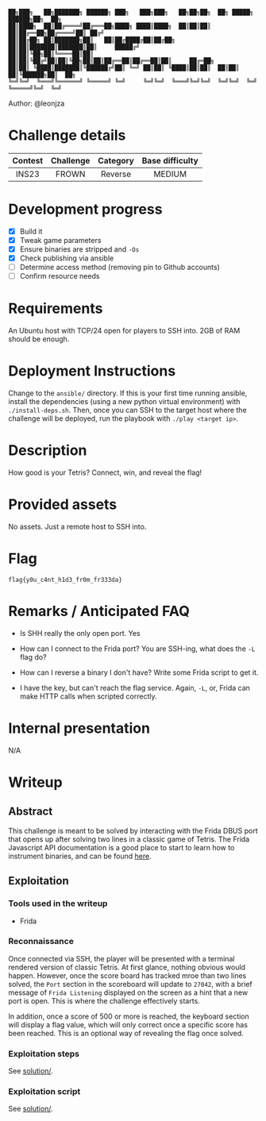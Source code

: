 ```
██╗███╗   ██╗███████╗ ██████╗ ███╗   ███╗███╗   ██╗██╗██╗  ██╗ █████╗  ██████╗██╗  ██╗
██║████╗  ██║██╔════╝██╔═══██╗████╗ ████║████╗  ██║██║██║  ██║██╔══██╗██╔════╝██║ ██╔╝
██║██╔██╗ ██║███████╗██║   ██║██╔████╔██║██╔██╗ ██║██║███████║███████║██║     █████╔╝
██║██║╚██╗██║╚════██║██║   ██║██║╚██╔╝██║██║╚██╗██║██║██╔══██║██╔══██║██║     ██╔═██╗
██║██║ ╚████║███████║╚██████╔╝██║ ╚═╝ ██║██║ ╚████║██║██║  ██║██║  ██║╚██████╗██║  ██╗
╚═╝╚═╝  ╚═══╝╚══════╝ ╚═════╝ ╚═╝     ╚═╝╚═╝  ╚═══╝╚═╝╚═╝  ╚═╝╚═╝  ╚═╝ ╚═════╝╚═╝  ╚═╝
```

Author: @leonjza

# Challenge details

| Contest | Challenge | Category | Base difficulty |
| :---: | :---: | :---: | :---: |
| INS23 | FROWN | Reverse | MEDIUM |

# Development progress

- [x] Build it
- [x] Tweak game parameters
- [x] Ensure binaries are stripped and `-Os`
- [x] Check publishing via ansible
- [ ] Determine access method (removing pin to Github accounts)
- [ ] Confirm resource needs

# Requirements

An Ubuntu host with TCP/24 open for players to SSH into. 2GB of RAM should be enough.

# Deployment Instructions

Change to the `ansible/` directory. If this is your first time running ansible, install the dependencies (using a new python virtual environment) with `./install-deps.sh`. Then, once you can SSH to the target host where the challenge will be deployed, run the playbook with `./play <target ip>`.

# Description

How good is your Tetris? Connect, win, and reveal the flag!

# Provided assets

No assets. Just a remote host to SSH into.

# Flag

```text
flag{y0u_c4nt_h1d3_fr0m_fr333da}
```

# Remarks / Anticipated FAQ

- Is SHH really the only open port.
Yes

- How can I connect to the Frida port?
You are SSH-ing, what does the `-L` flag do?

- How can I reverse a binary I don't have?
Write some Frida script to get it.

- I have the key, but can't reach the flag service.
Again, `-L`, or, Frida can make HTTP calls when scripted correctly.

# Internal presentation

N/A

# Writeup

## Abstract

This challenge is meant to be solved by interacting with the Frida DBUS port that opens up after solving two lines in a classic game of Tetris. The Frida Javascript API documentation is a good place to start to learn how to instrument binaries, and can be found [here](https://frida.re/docs/javascript-api/).

## Exploitation

### Tools used in the writeup

- Frida

### Reconnaissance

Once connected via SSH, the player will be presented with a terminal rendered version of classic Tetris. At first glance, nothing obvious would happen. However, once the score board has tracked mroe than two lines solved, the `Port` section in the scoreboard will update to `27042`, with a brief message of `Frida Listening` displayed on the screen as a hint that a new port is open. This is where the challenge effectively starts.

In addition, once a score of 500 or more is reached, the keyboard section will display a flag value, which will only correct once a specific score has been reached. This is an optional way of revealing the flag once solved.

### Exploitation steps

See [solution/](solution).

### Exploitation script

See [solution/](solution).
